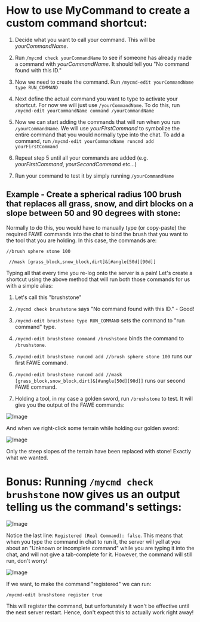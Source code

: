 # How to use MyCommand to create a custom command shortcut:

1. Decide what you want to call your command. This will be _yourCommandName_.

2. Run `/mycmd check yourCommandName` to see if someone has already made a command with _yourCommandName_. It should tell you "No command found with this ID." 

3. Now we need to create the command. Run `/mycmd-edit yourCommandName type RUN_COMMAND`

4. Next define the actual command you want to type to activate your shortcut. For now we will just use `/yourCommandName`. To do this, run `/mycmd-edit yourCommandName command /yourCommandName`

5. Now we can start adding the commands that will run when you run `/yourCommandName`. We will use _yourFirstCommand_ to symbolize the entire command that you would normally type into the chat. To add a command, run `/mycmd-edit yourCommandName runcmd add yourFirstCommand`

6. Repeat step 5 until all your commands are added (e.g. _yourFirstCommand_, _yourSecondCommand_ etc...)

7. Run your command to test it by simply running `/yourCommandName`

## Example - Create a spherical radius 100 brush that replaces all grass, snow, and dirt blocks on a slope between 50 and 90 degrees with stone:

Normally to do this, you would have to manually type (or copy-paste) the required FAWE commands into the chat to bind the brush that you want to the tool that you are holding. In this case, the commands are:

`//brush sphere stone 100`

` //mask [grass_block,snow_block,dirt]&[#angle[50d][90d]]`

Typing all that every time you re-log onto the server is a pain! Let's create a shortcut using the above method that will run both those commands for us with a simple alias:

1. Let's call this "brushstone"

2. `/mycmd check brushstone` says "No command found with this ID." - Good!

3. `/mycmd-edit brushstone type RUN_COMMAND` sets the command to "run command" type.

4. `/mycmd-edit brushstone command /brushstone` binds the command to `/brushstone`.

5. `/mycmd-edit brushstone runcmd add //brush sphere stone 100` runs our first FAWE command.

6. `/mycmd-edit brushstone runcmd add //mask [grass_block,snow_block,dirt]&[#angle[50d][90d]]` runs our second FAWE command.

7. Holding a tool, in my case a golden sword, run `/brushstone` to test. It will give you the output of the FAWE commands:

![Image](https://i.imgur.com/gj3stTT.png)

And when we right-click some terrain while holding our golden sword:

![Image](https://i.imgur.com/ZmP1naX.png)

Only the steep slopes of the terrain have been replaced with stone! Exactly what we wanted.



# Bonus: Running `/mycmd check brushstone` now gives us an output telling us the command's settings:

![Image](https://i.imgur.com/CQQB3ZR.png)

Notice the last line: `Registered (Real Command): false`. This means that when you type the command in chat to run it, the server will yell at you about an "Unknown or incomplete command" while you are typing it into the chat, and will not give a tab-complete for it. However, the command will still run, don't worry! 

![Image](https://i.imgur.com/fUoZfvV.png)

If we want, to make the command "registered" we can run:

`/mycmd-edit brushstone register true`

This will register the command, but unfortunately it won't be effective until the next server restart. Hence, don't expect this to actually work right away!

